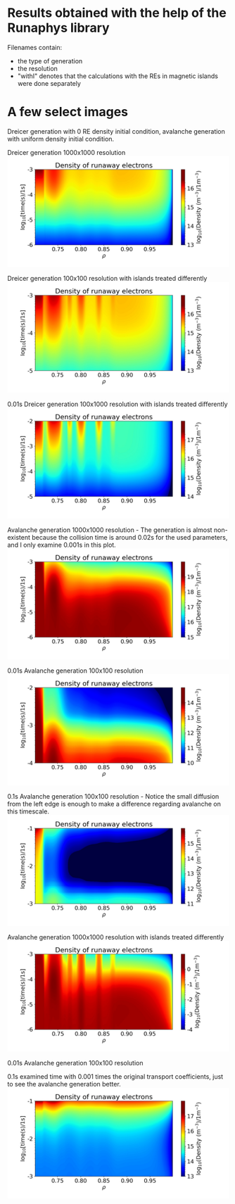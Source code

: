 # Results obtained with the help of the Runaphys library

Filenames contain:
- the type of generation
- the resolution
- "withI" denotes that the calculations with the REs in magnetic islands were done separately

# A few select images
Dreicer generation with 0 RE density initial condition, avalanche generation with uniform density initial condition.

Dreicer generation 1000x1000 resolution
![Dreicer](https://github.com/leferi99/szakdolgozat/blob/main/results/Dreicer_1000x1000.jpg)

Dreicer generation 100x100 resolution with islands treated differently
![Dreicer_withI](https://github.com/leferi99/szakdolgozat/blob/main/results/Dreicer_withI_100x100.jpg)

0.01s Dreicer generation 100x1000 resolution with islands treated differently
![Dreicer_withI](https://github.com/leferi99/szakdolgozat/blob/main/results/Dreicer_withI_100x1000_0.01s.jpg)

Avalanche generation 1000x1000 resolution - The generation is almost non-existent because the collision time is around 0.02s for the used parameters, and I only examine 0.001s in this plot.
![avalanche](https://github.com/leferi99/szakdolgozat/blob/main/results/avalanche_1000x1000.jpg)

0.01s Avalanche generation 100x100 resolution
![avalanche_0.01s](https://github.com/leferi99/szakdolgozat/blob/main/results/avalanche_100x100_0.01s.jpg)

0.1s Avalanche generation 100x100 resolution - Notice the small diffusion from the left edge is enough to make a difference regarding avalanche on this timescale.
![avalanche_0.01s](https://github.com/leferi99/szakdolgozat/blob/main/results/avalanche_0.1s.jpg)

Avalanche generation 1000x1000 resolution with islands treated differently
![avalanche_withI](https://github.com/leferi99/szakdolgozat/blob/main/results/avalanche_withI_1000x1000.jpg)

0.01s Avalanche generation 100x100 resolution

0.1s examined time with 0.001 times the original transport coefficients, just to see the avalanche generation better.
![avalanche_0.1s](https://github.com/leferi99/szakdolgozat/blob/main/results/avalanche%200.1%20sec%2C%20transport_coeffs%200.001%20times%20original.jpg)

